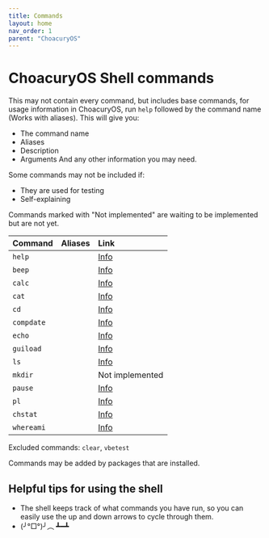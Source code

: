 ```yaml
---
title: Commands
layout: home
nav_order: 1
parent: "ChoacuryOS"
---
```


# ChoacuryOS Shell commands
This may not contain every command, but includes base commands, for usage information in ChoacuryOS, run `help` followed by the command name (Works with aliases).
This will give you:
- The command name
- Aliases
- Description
- Arguments
And any other information you may need.

Some commands may not be included if:
- They are used for testing
- Self-explaining

Commands marked with "Not implemented" are waiting to be implemented but are not yet.

| Command    | Aliases | Link             |
| :--------- | :------ | :--------------- |
| `help`     |         | [Info](help)     |
| `beep`     |         | [Info](beep)     |
| `calc`     |         | [Info](calc)     |
| `cat`      |         | [Info](cat)      |
| `cd`       |         | [Info](cd)       |
| `compdate` |         | [Info](compdate) |
| `echo`     |         | [Info](echo)     |
| `guiload`  |         | [Info](guiload)  |
| `ls`       |         | [Info](ls)       |
| `mkdir`    |         | Not implemented  |
| `pause`    |         | [Info](pause)    |
| `pl`       |         | [Info](pl)       |
| `chstat`   |         | [Info](chstat)   |
| `whereami` |         | [Info](whereami) |

Excluded commands: `clear`, `vbetest`

Commands may be added by packages that are installed.

## Helpful tips for using the shell
- The shell keeps track of what commands you have run, so you can easily use the up and down arrows to cycle through them.
- (╯°□°)╯︵ ┻━┻